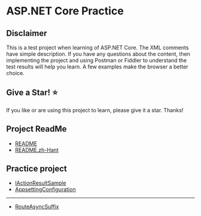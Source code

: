 # ASP.NET Core Practice

## Disclaimer

This is a test project when learning of ASP.NET Core. The XML comments have simple description. If you have any questions about the content, then implementing the project and using Postman or Fiddler to understand the test results will help you learn. A few examples make the browser a better choice.

## Give a Star! :star:

If you like or are using this project to learn, please give it a star. Thanks!

## Project ReadMe

* [README](src/3.1/README.md)
* [README.zh-Hant](src/3.1/README.zh-Hant.md)

## Practice project

* [IActionResultSample](src/3.1/IActionResultSample/)
* [AppsettingConfiguration](src/3.1/AppsettingConfiguration/)

---

* [RouteAsyncSuffix](src/3.1/Issue/RouteAsyncSuffix/)